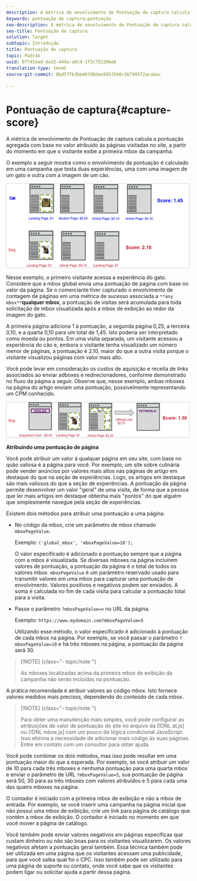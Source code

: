 ```yaml
---
description: A métrica de envolvimento de Pontuação de captura calcula a pontuação agregada com base no valor atribuído às páginas visitadas no site, a partir do momento em que o visitante exibe a primeira mbox da campanha.
keywords: pontuação de captura;pontuação
seo-description: A métrica de envolvimento de Pontuação de captura calcula a pontuação agregada com base no valor atribuído às páginas visitadas no site, a partir do momento em que o visitante exibe a primeira mbox da campanha.
seo-title: Pontuação de captura
solution: Target
subtopic: Introdução
title: Pontuação de captura
topic: Padrão
uuid: 977454ad-da32-449a-a8c9-1f3c75220be6
translation-type: tm+mt
source-git-commit: 8bd57fb3bb467d8dae50535b6c367995f2acabac

---
```



# Pontuação de captura{#capture-score}

A métrica de envolvimento de Pontuação de captura calcula a pontuação agregada com base no valor atribuído às páginas visitadas no site, a partir do momento em que o visitante exibe a primeira mbox da campanha.

O exemplo a seguir mostra como o envolvimento da pontuação é calculado em uma campanha que testa duas experiências, uma com uma imagem de um gato e outra com a imagem de um cão.

![](assets/example_score.png)

Nesse exemplo, o primeiro visitante acessa a experiência do gato. Considere que a mbox global envia uma pontuação de página com base no valor da página. Se o comerciante tiver capturado o envolvimento de contagem de páginas em uma métrica de sucesso associada a `**any mbox**`**qualquer mbox**, a pontuação de visitas será acumulada para toda solicitação de mbox visualizada após a mbox de exibição ao redor da imagem do gato.

A primeira página adiciona 1 à pontuação, a segunda página 0,25, a terceira 0,10, e a quarta 0,10 para um total de 1,45. Isto poderia ser interpretado como moeda ou pontos. Em uma visita separada, um visitante acessou a experiência do cão e, embora o visitante tenha visualizado um número menor de páginas, a pontuação é 2.10, maior do que a outra visita porque o visitante visualizou páginas com valor mais alto.

Você pode levar em consideração os custos de aquisição e receita de links associados ao enviar adboxes e redirecionadores, conforme demonstrado no fluxo da página a seguir. Observe que, nesse exemplo, ambas mboxes na página do artigo enviam uma pontuação, possivelmente representando um CPM conhecido.

![](assets/example_score2.png)

**Atribuindo uma pontuação de página**

Você pode atribuir um valor à qualquer página em seu site, com base no quão valiosa é a página para você. Por exemplo, um site sobre culinária pode vender anúncios por valores mais altos nas páginas de artigo em destaque do que na seção de experiências. Logo, os artigos em destaque são mais valiosos do que a seção de experiências. A pontuação da página permite desenvolver um valor "geral" de uma visita, de forma que a pessoa que ler mais artigos em destaque obtenha mais "pontos" do que alguém que simplesmente navegue pela seção de experiências.

Existem dois métodos para atribuir uma pontuação a uma página:

* No código da mbox, crie um parâmetro de mbox chamado `mboxPageValue`.

   Exemplo: `('global_mbox', 'mboxPageValue=10');`

   O valor especificado é adicionado à pontuação sempre que a página com a mbox é visualizada. Se diversas mboxes na página incluírem valores de pontuação, a pontuação da página é o total de todos os valores mbox. `mboxPageValue` é um parâmetro reservado usado para transmitir valores em uma mbox para capturar uma pontuação de envolvimento. Valores positivos e negativos podem ser enviados. A soma é calculada no fim de cada visita para calcular a pontuação total para a visita.

* Passe o parâmetro `?mboxPageValue=n` no URL da página.

   Exemplo: `https://www.mydomain.com?mboxPageValue=5`

   Utilizando esse método, o valor especificado é adicionado à pontuação de cada mbox na página. Por exemplo, se você passar o parâmetro `?mboxPageValue=10` e há três mboxes na página, a pontuação da página será 30.

>[!NOTE] {class="- topic/note "}
>
>As mboxes localizadas acima da primeira mbox de exibição da campanha não serão incluídas na pontuação.

A prática recomendada é atribuir valores ao código mbox. Isto fornece valores medidos mais precisos, dependendo do conteúdo de cada mbox.

>[!NOTE] {class="- topic/note "}
>
>Para obter uma manutenção mais simples, você pode configurar as atribuições de valor de pontuação do site no arquivo da [!DNL at.js] ou [!DNL mbox.js] com um pouco de lógica condicional JavaScript. Isso elimina a necessidade de adicionar mais código às suas páginas. Entre em contato com um consultor para obter ajuda.

Você pode combinar os dois métodos, mas isso pode resultar em uma pontuação maior do que a esperada. Por exemplo, se você atribuir um valor de 10 para cada três mboxes e nenhuma pontuação para uma quarta mbox e enviar o parâmetro de URL `?mboxPageValue=5`, sua pontuação de página será 50, 30 para as três mboxes com valores atribuídos e 5 para cada uma das quatro mboxes na página.

O contador é iniciado com a primeira mbox de exibição e não a mbox de entrada. Por exemplo, se você inserir uma campanha na página inicial que não possui uma mbox de exibição, crie um link para página de catálogo que contém a mbox de exibição. O contador é iniciado no momento em que você mover a página de catálogo.

Você também pode enviar valores negativos em páginas específicas que custam dinheiro ou não são boas para os visitantes visualizarem. Os valores negativos afetam a pontuação geral também. Essa técnica também pode ser utilizada em uma página que os visitantes acessam uma publicidade, para que você saiba qual foi o CPC. Isso também pode ser utilizado para uma página de suporte ou contato, onde você sabe que os visitantes podem ligar ou solicitar ajuda a partir dessa página.
